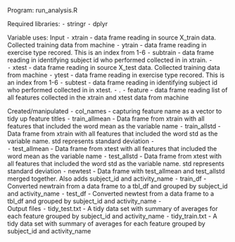 Program: run_analysis.R

Required libraries:
	⁃	stringr
	⁃	dplyr

Variable uses:
Input
	⁃	xtrain - data frame reading in source X_train data. Collected training data from machine
	⁃	ytrain - data frame reading in exercise type recored. This is an index from 1-6
	⁃	subtrain -  data frame reading in identifying subject id who performed collected in in xtrain.
	⁃	
	⁃	xtest - data frame reading in source X_test data. Collected training data from machine
	⁃	ytest - data frame reading in exercise type recored. This is an index from 1-6
	⁃	subtest -  data frame reading in identifying subject id who performed collected in in xtest.
	⁃	.
	⁃	feature - data frame reading list of all features collected in the xtrain and xtest data from machine

Created/manipulated
	⁃	col_names - capturing feature name as a vector to tidy up feature titles
	⁃	train_allmean - Data frame from xtrain with all features that included the word mean as the variable name
	⁃	train_allstd - Data frame from xtrain with all features that included the word std as the variable name. std represents standard deviation
	⁃	
	⁃	test_allmean - Data frame from xtest with all features that included the word mean as the variable name
	⁃	test_allstd - Data frame from xtest with all features that included the word std as the variable name. std represents standard deviation
	⁃	newtest - Data frame with test_allmean and test_allstd merged together. Also adds subject_id and activity_name
	⁃	train_df - Converted newtrain from a data frame to a tbl_df and grouped by subject_id and activity_name
	⁃	test_df - Converted newtest  from a data frame to a tbl_df and grouped by subject_id and activity_name
	⁃	
Output files
	⁃	tidy_test.txt - A tidy data set with summary of averages for each feature grouped by subject_id and activity_name
	⁃	tidy_train.txt - A tidy data set with summary of averages for each feature grouped by subject_id and activity_name
